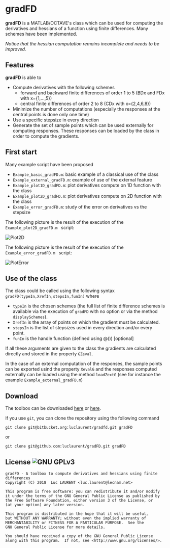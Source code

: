 # gradFD 

**gradFD** is a MATLAB/OCTAVE's class which can be used for computing the derivatives and hessians of a function using finite differences. Many schemes have been implemented. 

_Notice that the hessian computation remains incomplete and needs to be improved._

Features
------
**gradFD** is able to 

* Compute derivatives with the following schemes 
	- forward and backward finite differences of order 1 to 5 (BDx and FDx with x={1,...,5})
	- central finite differences of order 2 to 8 (CDx with x={2,4,6,8})
* Minimize the number of computations (especially the responses at the central points is done only one time)
* Use a specific stepsize in every direction
* Generate the set of sample points which can be used externally for computing responses. These responses can be loaded by the class in order to compute the gradients.

First start
------
Many example script have been proposed

* `Example_basic_gradFD.m`: basic example of a classical use of the class
* `Example_external_gradFD.m`: example of use of the external feature
* `Example_plot1D_gradFD.m`: plot derivatives compute on 1D function with the class
* `Example_plot2D_gradFD.m`: plot derivatives compute on 2D function with the class
* `Example_error_gradFD.m`: study of the error on derivatives vs the stepsize

The following picture is the result of the execution of the `Example_plot2D_gradFD.m ` script:

![Plot2D](https://bytebucket.org/luclaurent/gradfd/raw/master/Plot2D.png)

The following picture is the result of the execution of the `Example_error_gradFD.m ` script:

![PlotError](https://bytebucket.org/luclaurent/gradfd/raw/master/PlotError.png)

Use of the class
------
The class could be called using the following syntax `gradFD(typeIn,XrefIn,stepsIn,funIn)`
where

* `typeIn` is the chosen schemes (the full list of finite difference schemes is available via the execution of `gradFD` with no option or via the method `displaySchemes`).
* `XrefIn` is the array of points on which the gradient must be calculated.
* `stepsIn` is the list of stepsizes used in every direction and/or every point.
* `funIn` is the handle function (defined using @()) [optional]

If all these arguments are given to the class the gradients are calculated directly and stored in the property `GZeval`.

In the case of an external computation of the responses, the sample points can be exported usind the property `XevalG` and the responses computed externally can be loaded using the method `loadZextG` (see for instance the example `Example_external_gradFD.m`)


Download
------

The toolbox can be downloaded [here](https://bitbucket.org/luclaurent/gradfd/downloads) or [here](https://github.com/luclaurent/gradfd/releases).

If you use `git`, you can clone the repository using the following command

    git clone git@bitbucket.org:luclaurent/gradfd.git gradFD

or

    git clone git@github.com:luclaurent/gradFD.git gradFD

License ![GNU GPLv3](http://www.gnu.org/graphics/gplv3-88x31.png)
----

    gradFD - A toolbox to compute derivatives and hessians using finite differences
    Copyright (C) 2018  Luc LAURENT <luc.laurent@lecnam.net>

    This program is free software: you can redistribute it and/or modify
    it under the terms of the GNU General Public License as published by
    the Free Software Foundation, either version 3 of the License, or
    (at your option) any later version.

    This program is distributed in the hope that it will be useful,
    but WITHOUT ANY WARRANTY; without even the implied warranty of
    MERCHANTABILITY or FITNESS FOR A PARTICULAR PURPOSE.  See the
    GNU General Public License for more details.

    You should have received a copy of the GNU General Public License
    along with this program.  If not, see <http://www.gnu.org/licenses/>.